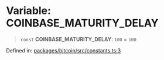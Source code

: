 # Variable: COINBASE\_MATURITY\_DELAY

> `const` **COINBASE\_MATURITY\_DELAY**: `100` = `100`

Defined in: [packages/bitcoin/src/constants.ts:3](https://github.com/dcdpr/did-btcr2-js/blob/c82bc5c69016e1146a0c52c6e6b21621f5abd6d4/packages/bitcoin/src/constants.ts#L3)
